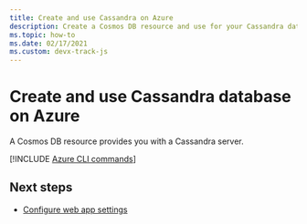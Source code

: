```yaml
---
title: Create and use Cassandra on Azure
description: Create a Cosmos DB resource and use for your Cassandra database. 
ms.topic: how-to
ms.date: 02/17/2021
ms.custom: devx-track-js
---
```


# Create and use Cassandra database on Azure

A Cosmos DB resource provides you with a Cassandra server. 

[!INCLUDE [Azure CLI commands](../../includes/azure-cli-cassandra-db.md)]

## Next steps

* [Configure web app settings](../configure-web-app-settings.md)

